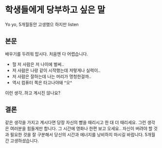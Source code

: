 # 학생들에게 당부하고 싶은 말
Yo yo, 5개월동안 고생했으 하지만 listen

## 본문
배우기를 두려워 맙시다.
처음엔 다 어렵습니다.

- 헐 저 사람은 저 나이에 벌써..
- 저 사람은 나랑 같이 시작했는데 저렇게나 실력이..
- 저 사람은 잘하는데 나는 머리가 멍청한걸까..
- 역시 컴퓨터 쪽은 타고나야돼 ^오^

이런 생각..하고 계시진 않나요?

## 결론

같은 생각을 가지고 계시다면 당장 자신의 뺨을 때리시고 한 대 더 때리세요.
그런 생각은 여러분을 힘들게만 합니다. 그 시간에 영화나 한편 보고 오세요..
자신이 버려야 할 것과 필요한 것을 잘 구분해서 당신의 시간과 에너지를 낭비하지 마시길 바랍니다.
5개월 간 고생하셨습니다.
